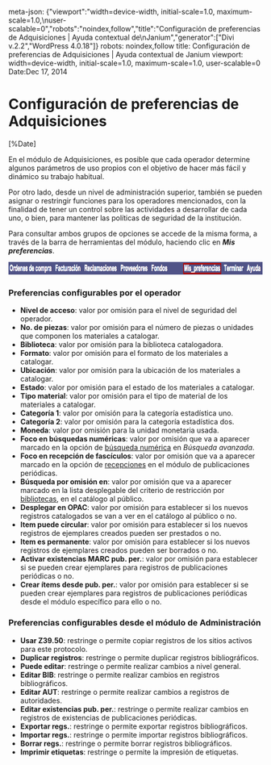 meta-json: {"viewport":"width=device-width, initial-scale=1.0, maximum-scale=1.0,\nuser-scalable=0","robots":"noindex,follow","title":"Configuración de preferencias de Adquisiciones | Ayuda contextual de\nJanium","generator":["Divi v.2.2","WordPress 4.0.18"]}
robots: noindex,follow
title: Configuración de preferencias de Adquisiciones | Ayuda contextual de
  Janium
viewport: width=device-width, initial-scale=1.0, maximum-scale=1.0, user-scalable=0
Date:Dec 17, 2014

# Configuración de preferencias de Adquisiciones

[%Date]

En el módulo de Adquisiciones, es posible que cada operador determine
algunos parámetros de uso propios con el objetivo de hacer más fácil y
dinámico su trabajo habitual.

Por otro lado, desde un nivel de administración superior, también se
pueden asignar o restringir funciones para los operadores mencionados,
con la finalidad de tener un control sobre las actividades a desarrollar
de cada uno, o bien, para mantener las políticas de seguridad de la
institución.

Para consultar ambos grupos de opciones se accede de la misma forma, a
través de la barra de herramientas del módulo, haciendo clic en ***Mis
preferencias***.

[<img src="PreferenciasAdq.png" alt="PreferenciasAdq" class="aligncenter size-full wp-image-1546" width="949" height="25" />](PreferenciasAdq.png)


### Preferencias configurables por el operador

-   **Nivel de acceso**: valor por omisión para el nivel de seguridad
    del operador.
-   **No. de piezas**: valor por omisión para el número de piezas o
    unidades que componen los materiales a catalogar.
-   **Biblioteca**: valor por omisión para la biblioteca catalogadora.
-   **Formato**: valor por omisión para el formato de los materiales a
    catalogar.
-   **Ubicación**: valor por omisión para la ubicación de los materiales
    a catalogar.
-   **Estado**: valor por omisión para el estado de los materiales a
    catalogar.
-   **Tipo material**: valor por omisión para el tipo de material de los
    materiales a catalogar.
-   **Categoría 1**: valor por omisión para la categoría estadística
    uno.
-   **Categoría 2**: valor por omisión para la categoría estadística
    dos.
-   **Moneda**: valor por omisión para la unidad monetaria usada.
-   **Foco en búsquedas numéricas**: valor por omisión que va a aparecer
    marcado en la opción de <span
    style="text-decoration: underline;">búsqueda numérica</span> en
    *Búsqueda avanzada*.
-   **Foco en recepción de fascículos**: valor por omisión que va a
    aparecer marcado en la opción de <span
    style="text-decoration: underline;">recepciones</span> en el módulo
    de publicaciones periódicas.
-   **Búsqueda por omisión en**: valor por omisión que va a aparecer
    marcado en la lista desplegable del criterio de restricción por
    <span style="text-decoration: underline;">bibliotecas</span>, en el
    catálogo al público.
-   **Desplegar en OPAC**: valor por omisión para establecer si los
    nuevos registros catalogados se van a ver en el catálogo al público
    o no.
-   **Item puede circular**: valor por omisión para establecer si los
    nuevos registros de ejemplares creados pueden ser prestados o no.
-   **Item es permanente**: valor por omisión para establecer si los
    nuevos registros de ejemplares creados pueden ser borrados o no.
-   **Activar existencias MARC pub. per.**: valor por omisión para
    establecer si se pueden crear ejemplares para registros de
    publicaciones periódicas o no.
-   **Crear ítems desde pub. per.**: valor por omisión para establecer
    si se pueden crear ejemplares para registros de publicaciones
    periódicas desde el módulo específico para ello o no.

### Preferencias configurables desde el módulo de Administración

-   **Usar Z39.50**: restringe o permite copiar registros de los sitios
    activos para este protocolo.
-   **Duplicar registros**: restringe o permite duplicar registros
    bibliográficos.
-   **Puede editar**: restringe o permite realizar cambios a nivel
    general.
-   **Editar BIB**: restringe o permite realizar cambios en registros
    bibliográficos.
-   **Editar AUT**: restringe o permite realizar cambios a registros de
    autoridades.
-   **Editar existencias pub. per.**: restringe o permite realizar
    cambios en registros de existencias de publicaciones periódicas.
-   **Exportar regs.**: restringe o permite exportar registros
    bibliográficos.
-   **Importar regs.**: restringe o permite importar registros
    bibliográficos.
-   **Borrar regs.**: restringe o permite borrar registros
    bibliográficos.
-   **Imprimir etiquetas**: restringe o permite la impresión de
    etiquetas.

